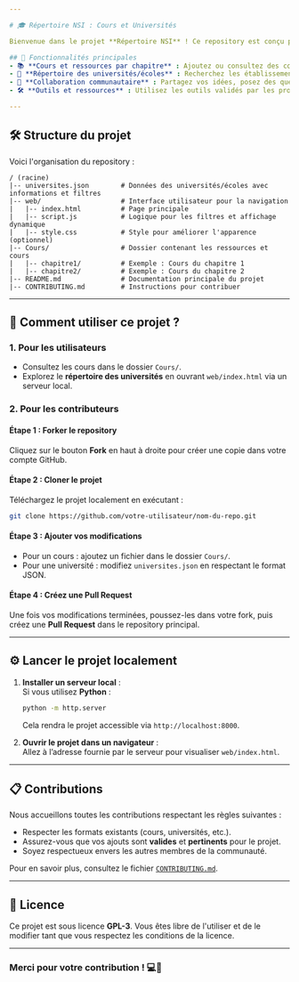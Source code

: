 ```yaml
---

# 🎓 Répertoire NSI : Cours et Universités  

Bienvenue dans le projet **Répertoire NSI** ! Ce repository est conçu pour aider les étudiants et enseignants à centraliser des **cours**, des **ressources éducatives** et un **répertoire des universités/écoles** proposant des formations liées à NSI (Numérique et Sciences Informatiques).  

## 🌟 Fonctionnalités principales  
- 📚 **Cours et ressources par chapitre** : Ajoutez ou consultez des cours pour différents sujets liés à NSI.  
- 🏫 **Répertoire des universités/écoles** : Recherchez les établissements proposant des formations NSI avec des **filtres avancés** (type, prix, prépa, etc.).  
- 🤝 **Collaboration communautaire** : Partagez vos idées, posez des questions et améliorez les contenus en participant activement.
- 🛠️ **Outils et ressources** : Utilisez les outils validés par les promos de NSI précédentes.

---
```


## 🛠️ Structure du projet  
Voici l'organisation du repository :  

```
/ (racine)
|-- universites.json        # Données des universités/écoles avec informations et filtres
|-- web/                    # Interface utilisateur pour la navigation
|   |-- index.html          # Page principale
|   |-- script.js           # Logique pour les filtres et affichage dynamique
|   |-- style.css           # Style pour améliorer l'apparence (optionnel)
|-- Cours/                  # Dossier contenant les ressources et cours
|   |-- chapitre1/          # Exemple : Cours du chapitre 1
|   |-- chapitre2/          # Exemple : Cours du chapitre 2
|-- README.md               # Documentation principale du projet
|-- CONTRIBUTING.md         # Instructions pour contribuer
```

---

## 🚀 Comment utiliser ce projet ?  

### 1. **Pour les utilisateurs**  
- Consultez les cours dans le dossier `Cours/`.  
- Explorez le **répertoire des universités** en ouvrant `web/index.html` via un serveur local.  

### 2. **Pour les contributeurs**  
#### Étape 1 : Forker le repository  
Cliquez sur le bouton **Fork** en haut à droite pour créer une copie dans votre compte GitHub.  

#### Étape 2 : Cloner le projet  
Téléchargez le projet localement en exécutant :  
```bash
git clone https://github.com/votre-utilisateur/nom-du-repo.git
```

#### Étape 3 : Ajouter vos modifications  
- Pour un cours : ajoutez un fichier dans le dossier `Cours/`.  
- Pour une université : modifiez `universites.json` en respectant le format JSON.

#### Étape 4 : Créez une Pull Request  
Une fois vos modifications terminées, poussez-les dans votre fork, puis créez une **Pull Request** dans le repository principal.  

---

## ⚙️ Lancer le projet localement  

1. **Installer un serveur local** :  
   Si vous utilisez **Python** :  
   ```bash
   python -m http.server
   ```
   Cela rendra le projet accessible via `http://localhost:8000`.

2. **Ouvrir le projet dans un navigateur** :  
   Allez à l’adresse fournie par le serveur pour visualiser `web/index.html`.  

---

## 📋 Contributions  
Nous accueillons toutes les contributions respectant les règles suivantes :  
- Respecter les formats existants (cours, universités, etc.).  
- Assurez-vous que vos ajouts sont **valides** et **pertinents** pour le projet.  
- Soyez respectueux envers les autres membres de la communauté.

Pour en savoir plus, consultez le fichier [`CONTRIBUTING.md`](CONTRIBUTING.md).

---

## 📝 Licence  
Ce projet est sous licence **GPL-3**. Vous êtes libre de l'utiliser et de le modifier tant que vous respectez les conditions de la licence.  

---

### Merci pour votre contribution ! 💻🚀
